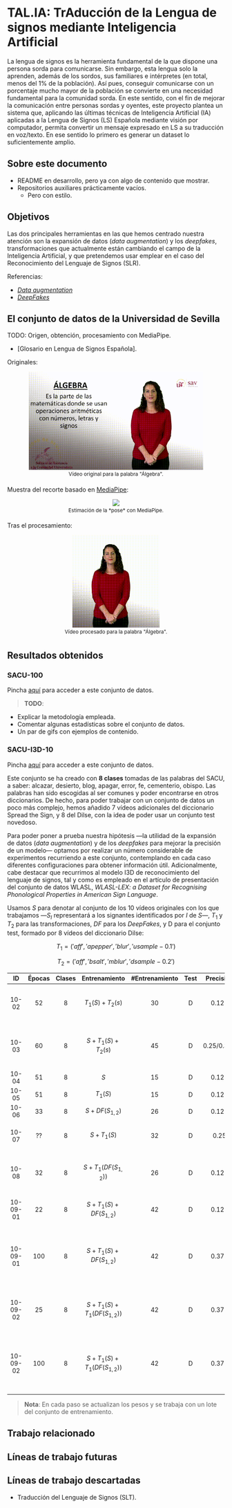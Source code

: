 # TAL.IA: TrAducción de la Lengua de signos mediante Inteligencia Artificial

La lengua de signos es la herramienta fundamental de la que dispone una persona sorda para comunicarse. Sin embargo, esta lengua solo la aprenden, además de los sordos, sus familiares e intérpretes (en total, menos del 1% de la población). Así pues, conseguir comunicarse con un porcentaje mucho mayor de la población se convierte en una necesidad fundamental para la comunidad sorda. En este sentido, con el fin de mejorar la comunicación entre personas sordas y oyentes, este proyecto plantea un sistema que, aplicando las últimas técnicas de Inteligencia Artificial (IA) aplicadas a la Lengua de Signos (LS) Española mediante visión por computador, permita convertir un mensaje expresado en LS a su traducción en voz/texto. En ese sentido lo primero es generar un dataset lo suficientemente amplio.


## Sobre este documento
- README en desarrollo, pero ya con algo de contenido que mostrar.
- Repositorios auxiliares prácticamente vacíos.
  - Pero con estilo.

## Objetivos

Las dos principales herramientas en las que hemos centrado nuestra atención son la expansión de datos (*data augmentation*) y los *deepfakes*, transformaciones que actualmente están cambiando el campo de la Inteligencia Artificial, y que pretendemos usar emplear en el caso del Reconocimiento del Lenguaje de Signos (SLR).

Referencias:
* [*Data augmentation*](https://tal-ia.github.io/data_augmentation/)
* [*DeepFakes*](https://tal-ia.github.io/deepfakes/)

## El conjunto de datos de la Universidad de Sevilla

TODO: Origen, obtención, procesamiento con MediaPipe.

* [Glosario en Lengua de Signos Española].

Originales:
<p align='center'><img src='gif/sinprocesar_Algebra.gif' width='80%'><br><sup>Vídeo original para la palabra "Álgebra".</sup><br></p>

Muestra del recorte basado en [MediaPipe](https://mediapipe.dev/):
<p align='center'><img src='gif/MP_Algebra.gif' width='40%'><br><sup>Estimación de la *pose* con MediaPipe.</sup><br></p>

Tras el procesamiento:
<p align='center'><img src='gif/original_Algebra.gif' width='40%'><br><sup>Vídeo procesado para la palabra "Álgebra".</sup><br></p>

## Resultados obtenidos

### SACU-100
 
 Pincha [aquí](img/under_development.jpeg) para acceder a este conjunto de datos.
 
> **TODO**:
  - Explicar la metodología empleada.
  - Comentar algunas estadísticas sobre el conjunto de datos.
  - Un par de gifs con ejemplos de contenido.
  

### SACU-I3D-10

Pincha [aquí](img/under_development.jpeg) para acceder a este conjunto de datos.

Este conjunto se ha creado con **8 clases** tomadas de las palabras del SACU, a saber: alcazar, desierto, blog, apagar, error, fe, cementerio, obispo. Las palabras han sido escogidas al ser comunes y poder encontrarse en otros diccionarios. De hecho, para poder trabajar con un conjunto de datos un poco más complejo, hemos añadido 7 vídeos adicionales del diccionario Spread the Sign, y 8 del Dilse, con la idea de poder usar un conjunto test novedoso.

Para poder poner a prueba nuestra hipótesis —la utilidad de la expansión de datos (*data augmentation*) y de los *deepfakes* para mejorar la precisión de un modelo— optamos por realizar un número considerable de experimentos recurriendo a este conjunto, contemplando en cada caso diferentes configuraciones para obtener información útil. Adicionalmente, cabe destacar que recurrimos al modelo I3D de reconocimiento del lenguaje de signos, tal y como es empleado en el artículo de presentación del conjunto de datos WLASL, *WLASL-LEX: a Dataset for Recognising Phonological Properties in American Sign Language*.

Usamos $S$ para denotar al conjunto de los 10 vídeos originales con los que trabajamos —$S_{I}$ representará a los signantes identificados por $I$ de $S$—, $T_1$ y $T_2$ para las transformaciones, $DF$ para los *DeepFakes*, y D para el conjunto test, formado por 8 vídeos del diccionario Dilse:

$$T_1 = ('aff', 'apepper', 'blur', 'usample-0.1')$$

$$T_2 = ('aff', 'bsalt', 'mblur', 'dsample-0.2')$$

| ID | Épocas | Clases | Entrenamiento | #Entrenamiento | Test | Precisión | Notas |
|:-:|:-:|:------:|:-------------:|:----:|:----:|:---------:|:-----:|
| 10-02 | 52 |  8     | $T_1(S) + T_2(s)$ | 30 | D | 0.125 | Empezaba con 0.25, pero al poco se redujo |
| 10-03 | 60 | 8 | $S + T_1(S) + T_2(s)$ | 45 | D | 0.25/0.375 | Existe variación, llegando a 0.375 en varias ocasiones |
| 10-04 | 51 | 8 | $S$ | 15 | D | 0.125 | |
| 10-05 | 51 | 8 | $T_1(S)$ | 15 | D | 0.125 | |
| 10-06 | 33 | 8 | $S + DF(S_{1,2})$ | 26 | D | 0.125 | |
| 10-07 | ?? | 8 | $S + T_1(S)$ | 32 | D | 0.25 | Mejoras claras desde el principio |
| 10-08 | 32 | 8 | $S + T_1(DF(S_{1,2}))$ | 26 | D | 0.125 | Nótese que no se considera $T_1(S \setminus S_{1,2})$ |
| 10-09-01 | 22 | 8 | $S + T_1(S) + DF(S_{1,2})$ | 42 | D | 0.125 | Llega a 0.25 y 0.375 al principio |
| 10-09-01 | 100 | 8 | $S + T_1(S) + DF(S_{1,2})$ | 42 | D | 0.375 | 0.25 subiendo en 252 pasos, llegando a 0.375 más adelante |
| 10-09-02 | 25 | 8 | $S + T_1(S) + T_1(DF(S_{1,2}))$ | 42 | D | 0.375 | LLega a 0.25 en 162 pasos, y en 266 a la marca|
| 10-09-02 | 100 | 8 | $S + T_1(S) + T_1(DF(S_{1,2}))$ | 42 | D | 0.375 | A partir del paso 360 empieza a bajar y luego se estabiliza en 0.125 |

> **Nota**: En cada paso se actualizan los pesos y se trabaja con un lote del conjunto de entrenamiento.

## Trabajo relacionado

## Líneas de trabajo futuras

## Líneas de trabajo descartadas

- Traducción del Lenguaje de Signos (SLT).



